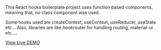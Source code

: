 This React hooks boilerplate project uses function based components, meaning that, no class component was used. 

Some hooks used are createContext, useContext, useReducer, useState etc... Also, libraries are like hookrouter for handling routing, material-ui etc....

[View Live DEMO](https://reactjs-hooks-boilerplate.netlify.com "View Live DEMO")